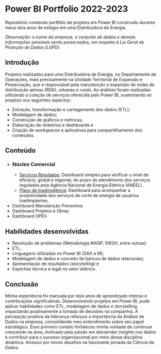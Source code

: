 # Power BI Portfolio 2022-2023
Repositório contendo portfólio de projetos em Power BI construído durante meus dois anos de estágio em uma Distribuidora de Energia.

_Observação: o nome da empresa, o conjunto de dados e demais informações sensíveis serão preservados, em respeito à Lei Geral de Proteção de Dados (LGPD)._
## Introdução
Projetos realizados para uma Distribuidora de Energia, no Departamento de Operações, mais precisamente na Unidade Territorial de Expansão e Preservação, que é responsável pela manutenção e expansão de redes de distribuição aéreas (RDA), urbanas e rurais. As análises foram realizadas utilizando a coleção de serviços oferecida pelo Power BI, sustentando os projetos nos seguintes aspectos:
- Extração, transformação e carregamento dos dados (ETL);
- Modelagem de dados;
- Construção de gráficos e métricas;
- Elaboração de relatórios e dashboards e
- Criação de _workspaces_ e aplicativos para compartilhamento dos conteúdos.
## Conteúdo
- ### Núcleo Comercial
  - [Serviços Regulados](https://github.com/MathMag97/power-bi-neoenergia/blob/main/dashboard_comercial.md): Dashboard simples para verificar o nível de eficácia, global e regional, do prazo de atendimento dos serviços regulados pela Agência Nacional de Energia Elétrica (ANEEL).
  - [Plano de Inadimplência](https://github.com/MathMag97/power-bi-neoenergia/blob/main/dashboard_comercial.md): Dashboard para acompanhar a produtividade dos serviços de corte de energia de usuários inadimplentes.
- Dashboard Manutenção Preventiva
- Dashboard Projetos e Obras
- Dashboard OPEX
## Habilidades desenvolvidas
- Resolução de problemas (Metodologia MASP, 5W2H, entre outras);
- ETL;
- Linguagens utilizadas no Power BI (DAX e M);
- Modelagem de dados e conceito de bancos de dados relacionais;
- Apresentação de resultados (_storytelling_) e
- Expertise técnica e legal no setor elétrico.
## Conclusão
Minha experiência foi marcada por dois anos de aprendizado intenso e contribuições significativas. Desenvolvendo projetos em Power BI, pude aplicar habilidades como ETL, modelagem de dados e storytelling, impactando positivamente a tomada de decisões na companhia. A percepção positiva da liderança reforçou a importância da Análise de Dados na empresa, consolidando meu entendimento sobre seu papel estratégico. Esse primeiro contato fortaleceu minha vontade de continuar crescendo na área, motivado pela paixão em desvendar insights nos dados e contribuir para o sucesso organizacional por meio dessa disciplina dinâmica. Ansioso por novos desafios na fascinante jornada da Ciência de Dados.
